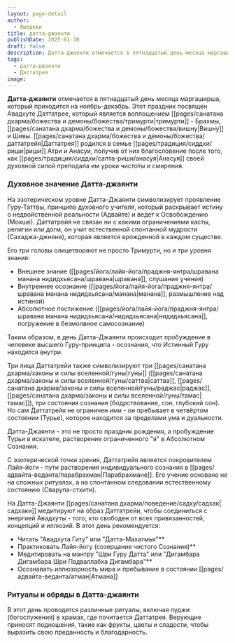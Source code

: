 ```yaml
---
layout: page-detail
author:
  - Яшодеви
title: датта-джаянти
publishDate: 2025-01-30
draft: false
description: Датта-джаянти отмечается в пятнадцатый день месяца маргаширша, который приходится на ноябрь-декабрь. Этот праздник посвящен Авадхуте Даттатрее, который является воплощением тримурти - Брахмы, Вишну и Шивы. Даттатрея родился в семье риши Атри и Анасуи, получив от них благословение после того, как Анасуя своей духовной силой преподала им уроки чистоты и смирения.
tags:
  - датта-джаянти
  - Даттатрея
image:
---
```

**Датта-джаянти** отмечается в пятнадцатый день месяца маргаширша, который приходится на ноябрь-декабрь. Этот праздник посвящен Авадхуте Даттатрее, который является воплощением [[pages/санатана дхарма/божества и демоны/божества/тримурти|тримурти]] - Брахмы, [[pages/санатана дхарма/божества и демоны/божества/вишну|Вишну]] и Шивы. [[pages/санатана дхарма/божества и демоны/божества/даттатрейя|Даттатрея]] родился в семье [[pages/традиция/сиддхи/риши|риши]] Атри и Анасуи, получив от них благословение после того, как [[pages/традиция/сиддхи/сапта-риши/анасуя|Анасуя]] своей духовной силой преподала им уроки чистоты и смирения.

### Духовное значение Датта-джаянти  

На эзотерическом уровне Датта-Джаянти символизирует проявление Гуру-Таттвы, принципа духовного учителя, который раскрывает истину о недвойственной реальности (Адвайте) и ведет к Освобождению (Мокше). Даттатрейя не связан ни с какими ограничениями касты, религии или догм, он учит естественной спонтанной мудрости (Сахаджа-джняне), которая является врожденной в каждом существе.

Его три головы олицетворяют не просто Тримурти, но и три уровня знания:

- Внешнее знание ([[pages/йога/лайя-йога/праджня-янтра/шравана манана нидидхьясана/шравана|шравана]], слушание учения)
- Внутреннее осознание ([[pages/йога/лайя-йога/праджня-янтра/шравана манана нидидхьясана/манана|манана]], размышление над истиной)
- Абсолютное постижение ([[pages/йога/лайя-йога/праджня-янтра/шравана манана нидидхьясана/нидидхьясана|нидидхьясана]], погружение в безмолвное самосознание)

Таким образом, в день Датта-Джаянти происходит пробуждение в человеке высшего Гуру-принципа - осознания, что Истинный Гуру находится внутри.

Три лица Даттатрейи также символизируют три [[pages/санатана дхарма/законы и силы вселенной/гуны|гуны]] ([[pages/санатана дхарма/законы и силы вселенной/гуны/саттва|саттва]], [[pages/санатана дхарма/законы и силы вселенной/гуны/раджас|раджас]], [[pages/санатана дхарма/законы и силы вселенной/гуны/тамас|тамас]]), три состояния сознания (бодрствование, сон, глубокий сон). Но сам Даттатрейя не ограничен ими - он пребывает в четвёртом состоянии (Турье), которое находится за пределами ума и дуальности.

Датта-Джаянти - это не просто праздник рождения, а пробуждение Турьи в искателе, растворение ограниченного "я" в Абсолютном Сознании.

С эзотерической точки зрения, Даттатрейя является покровителем Лайя-йоги - пути растворения индивидуального сознания в [[pages/адвайта-веданта/парабрахман|Парабрахмане]]. Его учение основано не на сложных ритуалах, а на спонтанном следовании естественному состоянию (Сварупа-стхити).

На Датта-Джаянти [[pages/санатана дхарма/поведение/садху/садхак|садхаки]] медитируют на образ Даттатрейи, чтобы соединиться с энергией Авадхуты - того, кто свободен от всех привязанностей, концепций и иллюзий. В этот день рекомендуется:

- Читать "Авадхута Гиту" или "Датта-Махатмья"\**
- Практиковать Лайя-йогу (созерцание чистого Сознания)**
- Медитировать на мантру "Шри Гуру Датта" или "Дигамбара Дигамбара Шри Падваллабха Дигамбара"\**
- Осознавать иллюзорность мира и пребывание в состоянии [[pages/адвайта-веданта/атман|Атмана]]

### Ритуалы и обряды в Датта-джаянти  

В этот день проводятся различные ритуалы, включая пуджи (богослужения) в храмах, где почитается Даттатрея. Верующие приносят подношения, такие как фрукты, цветы и сладости, чтобы выразить свою преданность и благодарность.